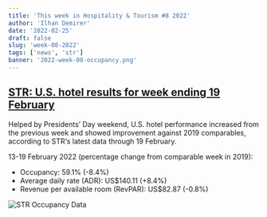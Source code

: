 ```yaml
---
title: 'This week in Hospitality & Tourism #8 2022'
author: 'Ilhan Demirer'
date: '2022-02-25'
draft: false
slug: 'week-08-2022'
tags: ['news', 'str']
banner: '2022-week-08-occupancy.png'
---
```


## [STR: U.S. hotel results for week ending 19 February](https://str.com/press-release/str-us-hotel-results-week-ending-19-february)

Helped by Presidents’ Day weekend, U.S. hotel performance increased from the previous week and showed improvement against 2019 comparables, according to STR‘s latest data through 19 February.

13-19 February 2022 (percentage change from comparable week in 2019):

- Occupancy: 59.1% (-8.4%)
- Average daily rate (ADR): US$140.11 (+8.4%)
- Revenue per available room (RevPAR): US$82.87 (-0.8%)

![STR Occupancy Data](/images/blogimages/2022-week-08-occupancy.png)
